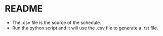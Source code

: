 # README #

* The .csv file is the source of the schedule.
* Run the python script and it will use the .csv file to generate a .rst file.

